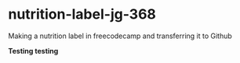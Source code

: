 # nutrition-label-jg-368
Making a nutrition label in freecodecamp and transferring it to Github

**Testing testing**
